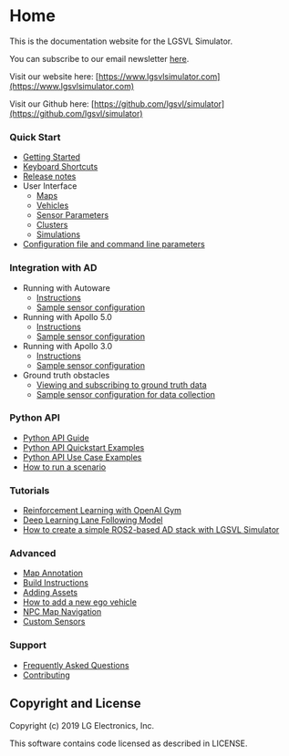 # Home

This is the documentation website for the LGSVL Simulator.

You can subscribe to our email newsletter [here](http://eepurl.com/go_1w9).

Visit our website here: [https://www.lgsvlsimulator.com](https://www.lgsvlsimulator.com)

Visit our Github here: [https://github.com/lgsvl/simulator](https://github.com/lgsvl/simulator)

### Quick Start

* [Getting Started](getting-started.md)
* [Keyboard Shortcuts](keyboard-shortcuts.md)
* [Release notes](changelog.md)
* User Interface
	* [Maps](maps-tab.md)
	* [Vehicles](vehicles-tab.md)
	* [Sensor Parameters](sensor-json-options.md)
	* [Clusters](clusters-tab.md)
	* [Simulations](simulations-tab.md) 
* [Configuration file and command line parameters](config-and-cmd-line-params.md)

### Integration with AD

* Running with Autoware
	* [Instructions](autoware-instructions.md)
	* [Sample sensor configuration](autoware-json-example.md)
* Running with Apollo 5.0
	* [Instructions](apollo5-0-instructions.md)
	* [Sample sensor configuration](apollo5-0-json-example.md)
* Running with Apollo 3.0
	* [Instructions](apollo-instructions.md)
	* [Sample sensor configuration](apollo-json-example.md)
* Ground truth obstacles
	* [Viewing and subscribing to ground truth data](perception-ground-truth.md)
	* [Sample sensor configuration for data collection](ground-truth-json-example.md)

### Python API

* [Python API Guide](python-api.md)
* [Python API Quickstart Examples](api-quickstart-descriptions.md)
* [Python API Use Case Examples](api-example-descriptions.md)
* [How to run a scenario](api-how-to-run-scenario.md)

### Tutorials

* [Reinforcement Learning with OpenAI Gym](openai-gym.md)
* [Deep Learning Lane Following Model](lane-following.md)
* [How to create a simple ROS2-based AD stack with LGSVL Simulator](create-ros2-ad-stack.md)


### Advanced
* [Map Annotation](map-annotation.md)
* [Build Instructions](build-instructions.md)
* [Adding Assets](assets.md)
* [How to add a new ego vehicle](add-new-ego-vehicle.md)
* [NPC Map Navigation](npc-map-navigation.md)
* [Custom Sensors](sensor-plugins.md)

### Support

* [Frequently Asked Questions](faq.md)
* [Contributing](contributing.md)


## Copyright and License

Copyright (c) 2019 LG Electronics, Inc.

This software contains code licensed as described in LICENSE.

